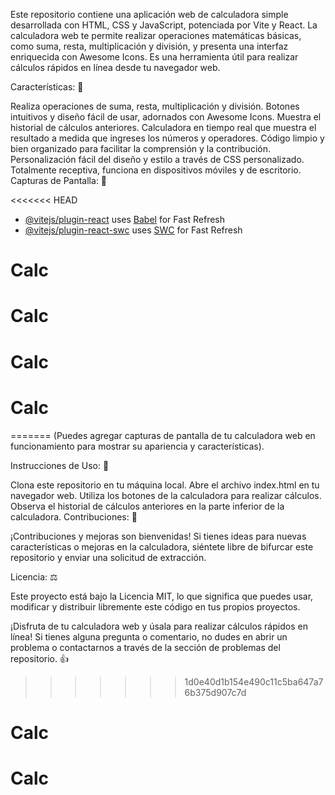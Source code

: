 Este repositorio contiene una aplicación web de calculadora simple desarrollada con HTML, CSS y JavaScript, potenciada por Vite y React. La calculadora web te permite realizar operaciones matemáticas básicas, como suma, resta, multiplicación y división, y presenta una interfaz enriquecida con Awesome Icons. Es una herramienta útil para realizar cálculos rápidos en línea desde tu navegador web.

Características: 🧮

Realiza operaciones de suma, resta, multiplicación y división.
Botones intuitivos y diseño fácil de usar, adornados con Awesome Icons.
Muestra el historial de cálculos anteriores.
Calculadora en tiempo real que muestra el resultado a medida que ingreses los números y operadores.
Código limpio y bien organizado para facilitar la comprensión y la contribución.
Personalización fácil del diseño y estilo a través de CSS personalizado.
Totalmente receptiva, funciona en dispositivos móviles y de escritorio.
Capturas de Pantalla: 📸

<<<<<<< HEAD
- [@vitejs/plugin-react](https://github.com/vitejs/vite-plugin-react/blob/main/packages/plugin-react/README.md) uses [Babel](https://babeljs.io/) for Fast Refresh
- [@vitejs/plugin-react-swc](https://github.com/vitejs/vite-plugin-react-swc) uses [SWC](https://swc.rs/) for Fast Refresh
# Calc
# Calc
# Calc
# Calc
=======
(Puedes agregar capturas de pantalla de tu calculadora web en funcionamiento para mostrar su apariencia y características).

Instrucciones de Uso: 🚀

Clona este repositorio en tu máquina local.
Abre el archivo index.html en tu navegador web.
Utiliza los botones de la calculadora para realizar cálculos.
Observa el historial de cálculos anteriores en la parte inferior de la calculadora.
Contribuciones: 🤝

¡Contribuciones y mejoras son bienvenidas! Si tienes ideas para nuevas características o mejoras en la calculadora, siéntete libre de bifurcar este repositorio y enviar una solicitud de extracción.

Licencia: ⚖️

Este proyecto está bajo la Licencia MIT, lo que significa que puedes usar, modificar y distribuir libremente este código en tus propios proyectos.

¡Disfruta de tu calculadora web y úsala para realizar cálculos rápidos en línea! Si tienes alguna pregunta o comentario, no dudes en abrir un problema o contactarnos a través de la sección de problemas del repositorio. 👍
>>>>>>> 1d0e40d1b154e490c11c5ba647a76b375d907c7d
# Calc
# Calc
